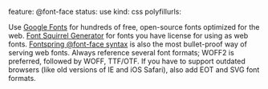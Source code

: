 feature: @font-face
status: use
kind: css
polyfillurls:

Use [Google Fonts](http://www.google.com/fonts) for hundreds of free, open-source fonts optimized for the web. [Font Squirrel Generator](http://www.fontsquirrel.com/fontface/generator) for fonts you have license for using as web fonts. [Fontspring @font-face syntax](http://www.fontspring.com/blog/the-new-bulletproof-font-face-syntax) is also the most bullet-proof way of serving web fonts. Always reference several font formats; WOFF2 is preferred, followed by WOFF, TTF/OTF. If you have to support outdated browsers (like old versions of IE and iOS Safari), also add EOT and SVG font formats.